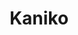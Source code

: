 ---
layout: default
description: build container images as a service
record_last_updated: Tue, 22 Feb 2022 10:55:57 GMT
shortname: kaniko
title: Kaniko
type: programming tool
uuid: 8340f07a-6914-4257-9e77-8bca1350e6ab
website_link: https://github.com/GoogleContainerTools/kaniko
---
